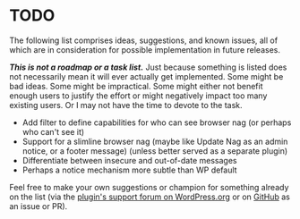 # TODO

The following list comprises ideas, suggestions, and known issues, all of which are in consideration for possible implementation in future releases.

***This is not a roadmap or a task list.*** Just because something is listed does not necessarily mean it will ever actually get implemented. Some might be bad ideas. Some might be impractical. Some might either not benefit enough users to justify the effort or might negatively impact too many existing users. Or I may not have the time to devote to the task.

* Add filter to define capabilities for who can see browser nag (or perhaps who can't see it)
* Support for a slimline browser nag (maybe like Update Nag as an admin notice, or a footer message) (unless better served as a separate plugin)
* Differentiate between insecure and out-of-date messages
* Perhaps a notice mechanism more subtle than WP default

Feel free to make your own suggestions or champion for something already on the list (via the [plugin's support forum on WordPress.org](https://wordpress.org/support/plugin/no-browser-nag/) or on [GitHub](https://github.com/coffee2code/no-browser-nag/) as an issue or PR).
